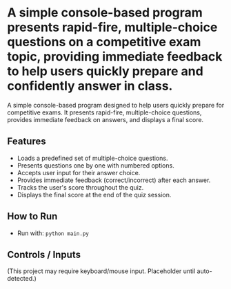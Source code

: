 # A simple console-based program presents rapid-fire, multiple-choice questions on a competitive exam topic, providing immediate feedback to help users quickly prepare and confidently answer in class.

A simple console-based program designed to help users quickly prepare for competitive exams. It presents rapid-fire, multiple-choice questions, provides immediate feedback on answers, and displays a final score.

## Features
- Loads a predefined set of multiple-choice questions.
- Presents questions one by one with numbered options.
- Accepts user input for their answer choice.
- Provides immediate feedback (correct/incorrect) after each answer.
- Tracks the user's score throughout the quiz.
- Displays the final score at the end of the quiz session.

## How to Run
- Run with: `python main.py`

## Controls / Inputs
(This project may require keyboard/mouse input. Placeholder until auto-detected.)
